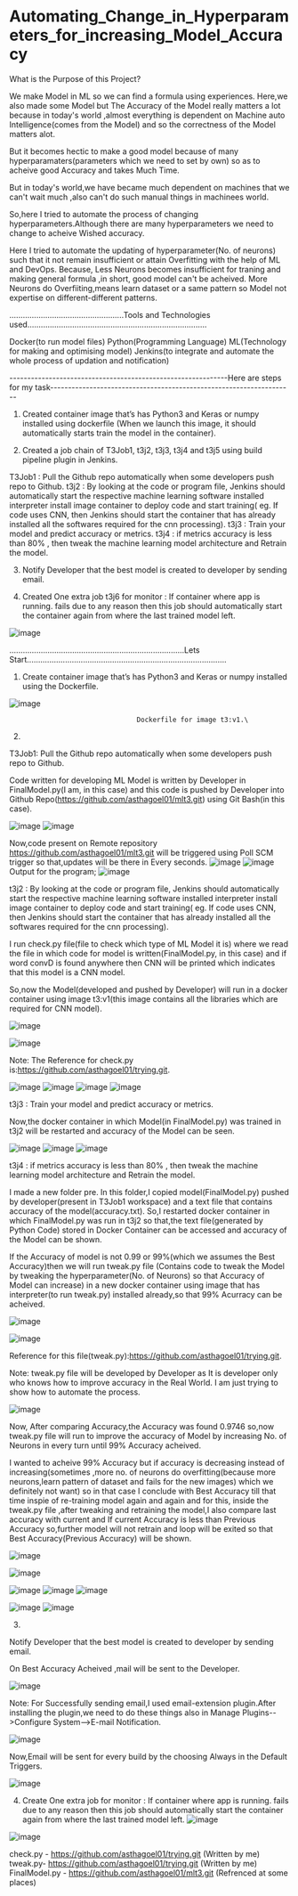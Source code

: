 # Automating_Change_in_Hyperparameters_for_increasing_Model_Accuracy

What is the Purpose of this Project?

We make Model in ML so we can find a formula using experiences.
Here,we also made some Model but The Accuracy of the Model really matters a lot because in today's world ,almost everything is dependent on Machine auto Intelligence(comes from the Model) and so the correctness of the Model matters alot.

But it becomes hectic to make a good model because of many hyperparamaters(parameters which we need to set by own) so as to acheive good Accuracy and takes Much Time.

But in today's world,we have became much dependent on machines that we can't wait much ,also can't do such manual things in machinees world.

So,here I tried to automate the process of changing hyperparameters.Although there are many hyperparameters we need to change to acheive Wished accuracy.

Here I tried to automate the updating of hyperparameter(No. of neurons) such that it not remain insufficient or attain Overfitting with the help of ML and DevOps.
Because,
Less Neurons becomes insufficient for traning and making general formula ,in short, good model can't be acheived.
More Neurons do Overfiiting,means learn dataset or a same pattern so Model not expertise on different-different patterns.

...................................................Tools and Technologies used................................................................................

Docker(to run model files)
Python(Programming Language)
ML(Technology for making and optimising model)
Jenkins(to integrate and automate the whole process of updation and notification)

-------------------------------------------------------------Here are steps for my task--------------------------------------------------------------------

1. Created container image that’s has Python3 and Keras or numpy installed using dockerfile (When we launch this image, it should automatically starts train the model in the container).

2. Created a job chain of T3Job1, t3j2, t3j3, t3j4 and t3j5 using build pipeline plugin in Jenkins.

T3Job1 : Pull the Github repo automatically when some developers push repo to Github.
t3j2 : By looking at the code or program file, Jenkins should automatically start the respective machine learning software installed interpreter install image container to deploy code and start training( eg. If code uses CNN, then Jenkins should start the container that has already installed all the softwares required for the cnn processing).
t3j3 : Train your model and predict accuracy or metrics.
t3j4 : if metrics accuracy is less than 80% , then tweak the machine learning model architecture and Retrain the model.

3. Notify Developer that the best model is created to developer by sending email.

4. Created One extra job t3j6 for monitor : If container where app is running. fails due to any reason then this job should automatically start the container again from where the last trained model left.

![image](https://user-images.githubusercontent.com/62610706/137878985-5a3266ef-f3c1-4a6e-b6b2-34275e1687af.png)


..............................................................................Lets Start.........................................................................................

1. Create container image that’s has Python3 and Keras or numpy installed using the Dockerfile.

![image](https://user-images.githubusercontent.com/62610706/137864714-e86b98e3-36da-4fb8-82d6-5692b6c844a8.png)


                                    Dockerfile for image t3:v1.\

2.

T3Job1: Pull the Github repo automatically when some developers push repo to Github.

Code written for developing ML Model is written by Developer in FinalModel.py(I am, in this case) and this code is pushed by Developer into Github Repo(https://github.com/asthagoel01/mlt3.git) using Git Bash(in this case).

![image](https://user-images.githubusercontent.com/62610706/137864774-5f3ad5de-5fc3-412e-b5ed-d8390c93e2be.png)
![image](https://user-images.githubusercontent.com/62610706/137864874-a6244082-9ee0-46a8-8e5e-ca0b0db34cdd.png)

Now,code present on Remote repository https://github.com/asthagoel01/mlt3.git will be triggered using Poll SCM trigger so that,updates will be there in Every seconds.
![image](https://user-images.githubusercontent.com/62610706/137864944-94e12852-8ae4-4f49-b864-cff12e597dab.png)
![image](https://user-images.githubusercontent.com/62610706/137864985-0729a48c-86c3-4c6a-b169-7cccbd0d05fa.png)
Output for the program;
![image](https://user-images.githubusercontent.com/62610706/137865050-2d7d497b-bb93-4039-b937-bf9c090bcb34.png)


t3j2 : By looking at the code or program file, Jenkins should automatically start the respective machine learning software installed interpreter install image container to deploy code and start training( eg. If code uses CNN, then Jenkins should start the container that has already installed all the softwares required for the cnn processing).

I run check.py file(file to check which type of ML Model it is) where we read the file in which code for model is written(FinalModel.py, in this case) and if word convD is found anywhere then CNN will be printed which indicates that this model is a CNN model.

So,now the Model(developed and pushed by Developer) will run in a docker container using image t3:v1(this image contains all the libraries which are required for CNN model).

![image](https://user-images.githubusercontent.com/62610706/137865154-76510f6e-0777-4d40-ae7c-a344d5f7ff86.png)

![image](https://user-images.githubusercontent.com/62610706/137865185-726b0fb6-31c7-40d3-989f-5b1cdc77c109.png)


Note: The Reference for check.py is:https://github.com/asthagoel01/trying.git.

![image](https://user-images.githubusercontent.com/62610706/137865261-97324938-334f-4bbb-ac82-5598c0d1a8a9.png)
![image](https://user-images.githubusercontent.com/62610706/137865314-a4dce45c-7bb9-4426-bc8f-938f9ee6c9a0.png)
![image](https://user-images.githubusercontent.com/62610706/137865337-e99091b3-f611-4ef4-9aa1-bbb3549ed2e1.png)
![image](https://user-images.githubusercontent.com/62610706/137865362-13b759ed-5ac7-41d7-a488-248c8d4674b1.png)

t3j3 : Train your model and predict accuracy or metrics.

Now,the docker container in which Model(in FinalModel.py) was trained in t3j2 will be restarted and accuracy of the Model can be seen.

![image](https://user-images.githubusercontent.com/62610706/137865442-2adf71fe-f128-4026-bf68-c53e62fc9914.png)
![image](https://user-images.githubusercontent.com/62610706/137865482-f0e1505a-b704-496e-a9af-40c38f7f9311.png)
![image](https://user-images.githubusercontent.com/62610706/137865504-44163166-f8d2-4abc-9049-344b3c707557.png)

t3j4 : if metrics accuracy is less than 80% , then tweak the machine learning model architecture and Retrain the model.

I made a new folder pre.
In this folder,I copied model(FinalModel.py) pushed by developer(present in T3Job1 workspace) and a text file that contains accuracy of the model(accuracy.txt).
So,I restarted docker container in which FinalModel.py was run in t3j2 so that,the text file(generated by Python Code) stored in Docker Container can be accessed and accuracy of the Model can be shown.

If the Accuracy of model is not 0.99 or 99%(which we assumes the Best Accuracy)then we will run tweak.py file (Contains code to tweak the Model by tweaking the hyperparameter(No. of Neurons) so that Accuracy of Model can increase) in a new docker container using image that has interpreter(to run tweak.py) installed already,so that 99% Acurracy can be acheived.

![image](https://user-images.githubusercontent.com/62610706/137865603-cadb9d55-b34c-4ca8-9aef-b253a8ba81bc.png)

![image](https://user-images.githubusercontent.com/62610706/137865630-5c697118-4688-4eed-bfe7-5a228763a2cb.png)

Reference for this file(tweak.py):https://github.com/asthagoel01/trying.git.

Note: tweak.py file will be developed by Developer as It is developer only who knows how to improve accuracy in the Real World. I am just trying to show how to automate the process. 

![image](https://user-images.githubusercontent.com/62610706/137865723-3b949e20-d730-4b4c-8ed3-f5064928e207.png)

Now, After comparing Accuracy,the Accuracy was found 0.9746 so,now tweak.py file will run to improve the accuracy of Model by increasing No. of Neurons in every turn until 99% Accuracy acheived.

I wanted to acheive 99% Accuracy but if accuracy is decreasing instead of increasing(sometimes ,more no. of neurons do overfitting(because more neurons,learn pattern of dataset and fails for the new images) which we definitely not want) so in that case I conclude with Best Accuracy till that time inspie of re-training model again and again and for this, inside the tweak.py file ,after tweaking and retraining the model,I also compare last accuracy with current and If current Accuracy is less than Previous Accuracy so,further model will not retrain and loop will be exited so that Best Accuracy(Previous Accuracy) will be shown.

![image](https://user-images.githubusercontent.com/62610706/137865803-ec2b0882-09c4-43f9-ae24-76c537f0af74.png)

![image](https://user-images.githubusercontent.com/62610706/137865830-7a3bad27-f616-4505-a89d-3cafc6aaad73.png)

![image](https://user-images.githubusercontent.com/62610706/137865854-9b91d860-45dd-45db-ba5e-787e3a0be0b0.png)
![image](https://user-images.githubusercontent.com/62610706/137865913-10109004-6132-4211-b2c9-1cb6bc4d1cea.png)
![image](https://user-images.githubusercontent.com/62610706/137865941-d729efeb-f5cb-4546-93a2-334a93fbdc42.png)

![image](https://user-images.githubusercontent.com/62610706/137866000-8194a8cb-9d71-4209-afaf-2dded1169af8.png)
![image](https://user-images.githubusercontent.com/62610706/137866042-8f594c6a-0c03-4f05-8e21-bf90a9914d84.png)

3.
Notify Developer that the best model is created to developer by sending email.

On Best Accuracy Acheived ,mail will be sent to the Developer.

![image](https://user-images.githubusercontent.com/62610706/137866129-678de41a-32f0-4d5c-b92d-6b5f3f469b31.png)

Note: For Successfully sending email,I used email-extension plugin.After installing the plugin,we need to do these things also in Manage Plugins-->Configure System-->E-mail Notification.

![image](https://user-images.githubusercontent.com/62610706/137866204-02738b93-9d8e-41cb-a835-a41a167b307b.png)

Now,Email will be sent for every build by the choosing Always in the Default Triggers.

![image](https://user-images.githubusercontent.com/62610706/137866285-40ff679f-1ce5-44e2-8f86-d19d1c2b7423.png)

4. Create One extra job  for monitor : If container where app is running. fails due to any reason then this job should automatically start the container again from where the last trained model left.
![image](https://user-images.githubusercontent.com/62610706/137866383-cf79d0ca-c462-4528-8fb0-c24c5239ebf3.png)

![image](https://user-images.githubusercontent.com/62610706/137866411-c31f6299-07a2-45ab-9013-1cda5f712a37.png)


check.py - https://github.com/asthagoel01/trying.git (Written by me)
tweak.py- https://github.com/asthagoel01/trying.git (Written by me)
FinalModel.py - https://github.com/asthagoel01/mlt3.git (Refrenced at some places)
